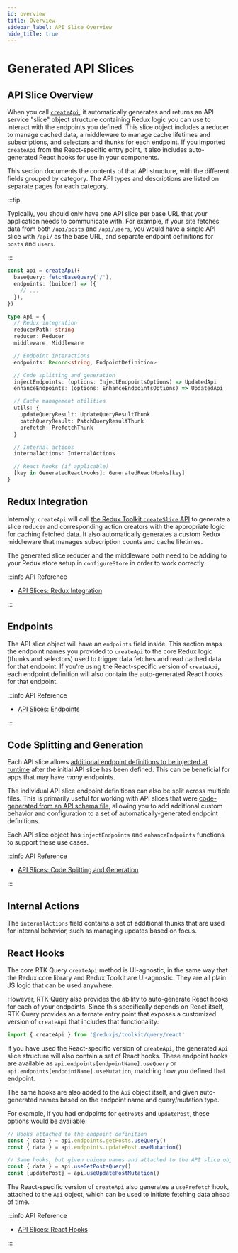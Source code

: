 ```yaml
---
id: overview
title: Overview
sidebar_label: API Slice Overview
hide_title: true
---
```


# Generated API Slices

## API Slice Overview

When you call [`createApi`](../createApi.md), it automatically generates and returns an API service "slice" object structure containing Redux logic you can use to interact with the endpoints you defined. This slice object includes a reducer to manage cached data, a middleware to manage cache lifetimes and subscriptions, and selectors and thunks for each endpoint. If you imported `createApi` from the React-specific entry point, it also includes auto-generated React hooks for use in your components.

This section documents the contents of that API structure, with the different fields grouped by category. The API types and descriptions are listed on separate pages for each category.

:::tip

Typically, you should only have one API slice per base URL that your application needs to communicate with. For example, if your site fetches data from both `/api/posts` and `/api/users`, you would have a single API slice with `/api/` as the base URL, and separate endpoint definitions for `posts` and `users`.

:::

```ts title="API Slice Contents"
const api = createApi({
  baseQuery: fetchBaseQuery('/'),
  endpoints: (builder) => ({
    // ...
  }),
})

type Api = {
  // Redux integration
  reducerPath: string
  reducer: Reducer
  middleware: Middleware

  // Endpoint interactions
  endpoints: Record<string, EndpointDefinition>

  // Code splitting and generation
  injectEndpoints: (options: InjectEndpointsOptions) => UpdatedApi
  enhanceEndpoints: (options: EnhanceEndpointsOptions) => UpdatedApi

  // Cache management utilities
  utils: {
    updateQueryResult: UpdateQueryResultThunk
    patchQueryResult: PatchQueryResultThunk
    prefetch: PrefetchThunk
  }

  // Internal actions
  internalActions: InternalActions

  // React hooks (if applicable)
  [key in GeneratedReactHooks]: GeneratedReactHooks[key]
}
```

## Redux Integration

Internally, `createApi` will call [the Redux Toolkit `createSlice` API](https://redux-toolkit.js.org/api/createSlice) to generate a slice reducer and corresponding action creators with the appropriate logic for caching fetched data. It also automatically generates a custom Redux middleware that manages subscription counts and cache lifetimes.

The generated slice reducer and the middleware both need to be adding to your Redux store setup in `configureStore` in order to work correctly.

:::info API Reference

- [API Slices: Redux Integration](./redux-integration.md)

:::

## Endpoints

The API slice object will have an `endpoints` field inside. This section maps the endpoint names you provided to `createApi` to the core Redux logic (thunks and selectors) used to trigger data fetches and read cached data for that endpoint. If you're using the React-specific version of `createApi`, each endpoint definition will also contain the auto-generated React hooks for that endpoint.

:::info API Reference

- [API Slices: Endpoints](./endpoints.md)

:::

## Code Splitting and Generation

Each API slice allows [additional endpoint definitions to be injected at runtime](../../../usage/rtk-query/code-splitting.mdx) after the initial API slice has been defined. This can be beneficial for apps that may have _many_ endpoints.

The individual API slice endpoint definitions can also be split across multiple files. This is primarily useful for working with API slices that were [code-generated from an API schema file](../../../usage/rtk-query/code-generation.md), allowing you to add additional custom behavior and configuration to a set of automatically-generated endpoint definitions.

Each API slice object has `injectEndpoints` and `enhanceEndpoints` functions to support these use cases.

:::info API Reference

- [API Slices: Code Splitting and Generation](./code-splitting.mdx)

:::

## Internal Actions

The `internalActions` field contains a set of additional thunks that are used for internal behavior, such as managing updates based on focus.

## React Hooks

The core RTK Query `createApi` method is UI-agnostic, in the same way that the Redux core library and Redux Toolkit are UI-agnostic. They are all plain JS logic that can be used anywhere.

However, RTK Query also provides the ability to auto-generate React hooks for each of your endpoints. Since this specifically depends on React itself, RTK Query provides an alternate entry point that exposes a customized version of `createApi` that includes that functionality:

```js
import { createApi } from '@reduxjs/toolkit/query/react'
```

If you have used the React-specific version of `createApi`, the generated `Api` slice structure will also contain a set of React hooks. These endpoint hooks are available as `api.endpoints[endpointName].useQuery` or `api.endpoints[endpointName].useMutation`, matching how you defined that endpoint.

The same hooks are also added to the `Api` object itself, and given auto-generated names based on the endpoint name and query/mutation type.

For example, if you had endpoints for `getPosts` and `updatePost`, these options would be available:

```ts title="Generated React Hook names"
// Hooks attached to the endpoint definition
const { data } = api.endpoints.getPosts.useQuery()
const { data } = api.endpoints.updatePost.useMutation()

// Same hooks, but given unique names and attached to the API slice object
const { data } = api.useGetPostsQuery()
const [updatePost] = api.useUpdatePostMutation()
```

The React-specific version of `createApi` also generates a `usePrefetch` hook, attached to the `Api` object, which can be used to initiate fetching data ahead of time.

:::info API Reference

- [API Slices: React Hooks](./hooks.md)

:::
